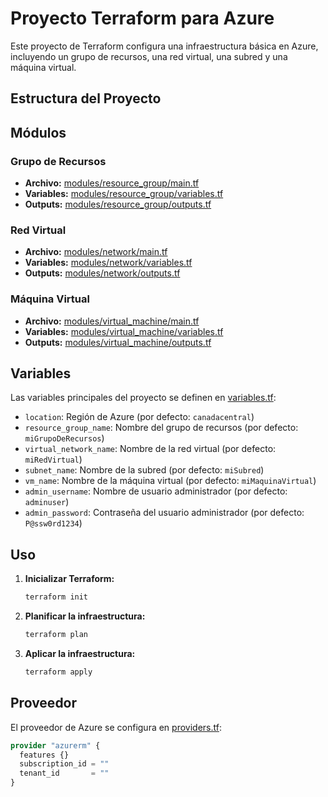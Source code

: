 # Proyecto Terraform para Azure

Este proyecto de Terraform configura una infraestructura básica en Azure, incluyendo un grupo de recursos, una red virtual, una subred y una máquina virtual.

## Estructura del Proyecto

## Módulos

### Grupo de Recursos

- **Archivo:** [modules/resource_group/main.tf](modules/resource_group/main.tf)
- **Variables:** [modules/resource_group/variables.tf](modules/resource_group/variables.tf)
- **Outputs:** [modules/resource_group/outputs.tf](modules/resource_group/outputs.tf)

### Red Virtual

- **Archivo:** [modules/network/main.tf](modules/network/main.tf)
- **Variables:** [modules/network/variables.tf](modules/network/variables.tf)
- **Outputs:** [modules/network/outputs.tf](modules/network/outputs.tf)

### Máquina Virtual

- **Archivo:** [modules/virtual_machine/main.tf](modules/virtual_machine/main.tf)
- **Variables:** [modules/virtual_machine/variables.tf](modules/virtual_machine/variables.tf)
- **Outputs:** [modules/virtual_machine/outputs.tf](modules/virtual_machine/outputs.tf)

## Variables

Las variables principales del proyecto se definen en [variables.tf](variables.tf):

- `location`: Región de Azure (por defecto: `canadacentral`)
- `resource_group_name`: Nombre del grupo de recursos (por defecto: `miGrupoDeRecursos`)
- `virtual_network_name`: Nombre de la red virtual (por defecto: `miRedVirtual`)
- `subnet_name`: Nombre de la subred (por defecto: `miSubred`)
- `vm_name`: Nombre de la máquina virtual (por defecto: `miMaquinaVirtual`)
- `admin_username`: Nombre de usuario administrador (por defecto: `adminuser`)
- `admin_password`: Contraseña del usuario administrador (por defecto: `P@ssw0rd1234`)

## Uso

1. **Inicializar Terraform:**

    ```sh
    terraform init
    ```

2. **Planificar la infraestructura:**

    ```sh
    terraform plan
    ```

3. **Aplicar la infraestructura:**

    ```sh
    terraform apply
    ```

## Proveedor

El proveedor de Azure se configura en [providers.tf](providers.tf):

```tf
provider "azurerm" {
  features {}
  subscription_id = ""
  tenant_id       = ""
}
